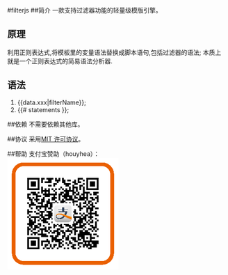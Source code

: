 #filterjs
##简介
一款支持过滤器功能的轻量级模版引擎。
## 原理
利用正则表达式,将模板里的变量语法替换成脚本语句,包括过滤器的语法;
本质上就是一个正则表达式的简易语法分析器.
## 语法
1. {{data.xxx|filterName}};
1. {{# statements }};

##依赖
不需要依赖其他库。

##协议
采用[MIT 许可协议](https://github.com/houyhea/filterjs/blob/master/LICENSE)。

##帮助
支付宝赞助（houyhea）：  
![赞助](https://raw.githubusercontent.com/houyhea/lab/master/alipayqrcode.png)
